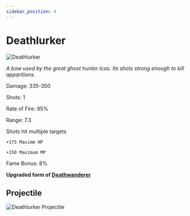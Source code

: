 ```yaml
---
sidebar_position: 4
---
```

# Deathlurker

![Deathlurker](https://vwiki.valorserver.com/api/item/picture/deathlurker)

<i>A bow used by the great ghost hunter Icas. Its shots strong enough to kill apparitions.</i>

Damage: 335-350

Shots: 1

Rate of Fire: 95%

Range: 7.3

Shots hit multiple targets

    +175 Maximm HP
    
    +150 Maximum MP
    
Fame Bonus: 8%

**Upgraded form of [Deathwanderer](https://wiki.valorserver.com/docs/items/weapons/bows/ut/deathwanderer)**

## Projectile

![Deathlurker Projectile](https://cdn.discordapp.com/attachments/953134990428868629/981322338626846780/deathlurker.gif)
    
    
